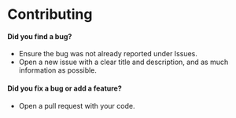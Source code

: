 # Contributing
#### Did you find a bug?
* Ensure the bug was not already reported under Issues.
* Open a new issue with a clear title and description, and as much information as possible.

#### Did you fix a bug or add a feature?
* Open a pull request with your code.
